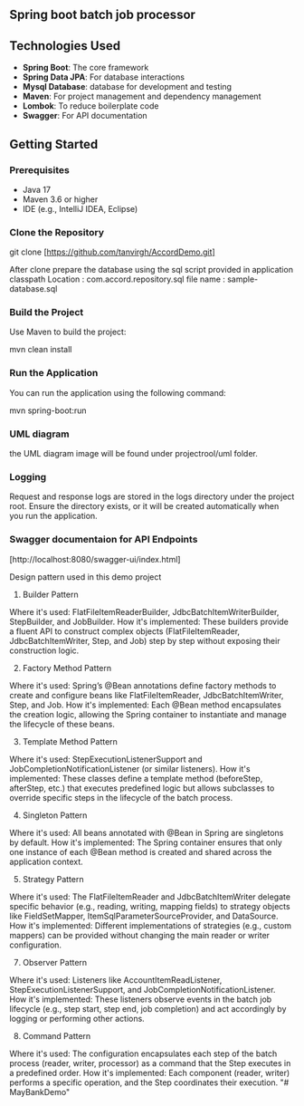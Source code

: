 ## Spring boot batch job processor

## Technologies Used

- **Spring Boot**: The core framework
- **Spring Data JPA**: For database interactions
- **Mysql Database**:  database for development and testing
- **Maven**: For project management and dependency management
- **Lombok**: To reduce boilerplate code
- **Swagger**: For API documentation


## Getting Started

### Prerequisites

- Java 17 
- Maven 3.6 or higher
- IDE (e.g., IntelliJ IDEA, Eclipse)

### Clone the Repository


git clone [https://github.com/tanvirgh/AccordDemo.git]

After clone prepare the database using the sql script provided in application classpath 
Location : com.accord.repository.sql  file name : sample-database.sql


### Build the Project
Use Maven to build the project:


mvn clean install


### Run the Application
You can run the application using the following command:

mvn spring-boot:run

### UML diagram
the UML diagram image will be found under projectrool/uml folder.

### Logging
Request and response logs are stored in the logs directory under the project root. Ensure the directory exists, or it will be created automatically when you run the application.


### Swagger documentaion for API Endpoints
[http://localhost:8080/swagger-ui/index.html]



Design pattern used in this demo project

1. Builder Pattern

Where it's used:
FlatFileItemReaderBuilder, JdbcBatchItemWriterBuilder, StepBuilder, and JobBuilder.
How it's implemented:
These builders provide a fluent API to construct complex objects (FlatFileItemReader, JdbcBatchItemWriter, Step, and Job) step by step without exposing their construction logic.

2. Factory Method Pattern

Where it's used:
Spring’s @Bean annotations define factory methods to create and configure beans like FlatFileItemReader<Account>, JdbcBatchItemWriter<Account>, Step, and Job.
How it's implemented:
Each @Bean method encapsulates the creation logic, allowing the Spring container to instantiate and manage the lifecycle of these beans.

3. Template Method Pattern

Where it's used:
StepExecutionListenerSupport and JobCompletionNotificationListener (or similar listeners).
How it's implemented:
These classes define a template method (beforeStep, afterStep, etc.) that executes predefined logic but allows subclasses to override specific steps in the lifecycle of the batch process.

4. Singleton Pattern

Where it's used:
All beans annotated with @Bean in Spring are singletons by default.
How it's implemented:
The Spring container ensures that only one instance of each @Bean method is created and shared across the application context.

5. Strategy Pattern

Where it's used:
The FlatFileItemReader and JdbcBatchItemWriter delegate specific behavior (e.g., reading, writing, mapping fields) to strategy objects like FieldSetMapper, ItemSqlParameterSourceProvider, and DataSource.
How it's implemented:
Different implementations of strategies (e.g., custom mappers) can be provided without changing the main reader or writer configuration.

7. Observer Pattern

Where it's used:
Listeners like AccountItemReadListener, StepExecutionListenerSupport, and JobCompletionNotificationListener.
How it's implemented:
These listeners observe events in the batch job lifecycle (e.g., step start, step end, job completion) and act accordingly by logging or performing other actions.

8. Command Pattern

Where it's used:
The configuration encapsulates each step of the batch process (reader, writer, processor) as a command that the Step executes in a predefined order.
How it's implemented:
Each component (reader, writer) performs a specific operation, and the Step coordinates their execution.
"# MayBankDemo" 
